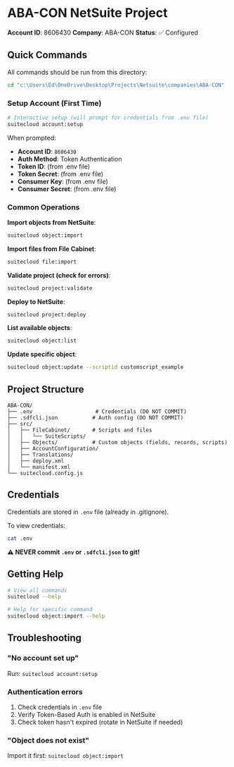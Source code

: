 # ABA-CON NetSuite Project

**Account ID**: 8606430
**Company**: ABA-CON
**Status**: ✅ Configured

## Quick Commands

All commands should be run from this directory:
```bash
cd "c:\Users\Ed\OneDrive\Desktop\Projects\Netsuite\companies\ABA-CON"
```

### Setup Account (First Time)
```bash
# Interactive setup (will prompt for credentials from .env file)
suitecloud account:setup
```

When prompted:
- **Account ID**: `8606430`
- **Auth Method**: Token Authentication
- **Token ID**: (from .env file)
- **Token Secret**: (from .env file)
- **Consumer Key**: (from .env file)
- **Consumer Secret**: (from .env file)

### Common Operations

**Import objects from NetSuite**:
```bash
suitecloud object:import
```

**Import files from File Cabinet**:
```bash
suitecloud file:import
```

**Validate project (check for errors)**:
```bash
suitecloud project:validate
```

**Deploy to NetSuite**:
```bash
suitecloud project:deploy
```

**List available objects**:
```bash
suitecloud object:list
```

**Update specific object**:
```bash
suitecloud object:update --scriptid customscript_example
```

## Project Structure

```
ABA-CON/
├── .env                    # Credentials (DO NOT COMMIT)
├── .sdfcli.json           # Auth config (DO NOT COMMIT)
├── src/
│   ├── FileCabinet/       # Scripts and files
│   │   └── SuiteScripts/
│   ├── Objects/           # Custom objects (fields, records, scripts)
│   ├── AccountConfiguration/
│   ├── Translations/
│   ├── deploy.xml
│   └── manifest.xml
└── suitecloud.config.js
```

## Credentials

Credentials are stored in `.env` file (already in .gitignore).

To view credentials:
```bash
cat .env
```

**⚠️ NEVER commit `.env` or `.sdfcli.json` to git!**

## Getting Help

```bash
# View all commands
suitecloud --help

# Help for specific command
suitecloud object:import --help
```

## Troubleshooting

### "No account set up"
Run: `suitecloud account:setup`

### Authentication errors
1. Check credentials in `.env` file
2. Verify Token-Based Auth is enabled in NetSuite
3. Check token hasn't expired (rotate in NetSuite if needed)

### "Object does not exist"
Import it first: `suitecloud object:import`
